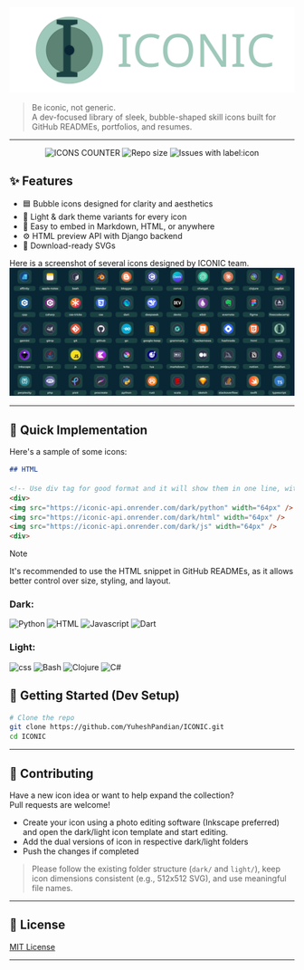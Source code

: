 <img src="assets/Banner.svg"/>

> Be iconic, not generic.  
> A dev-focused library of sleek, bubble-shaped skill icons built for GitHub READMEs, portfolios, and resumes.

---

<div align="center">
  
![ICONS COUNTER](https://img.shields.io/github/directory-file-count/YuheshPandian/ICONIC/icons%2Fdark?style=for-the-badge&label=Icons&color=%23753ec2)
![Repo size](https://img.shields.io/github/repo-size/YuheshPandian/ICONIC?style=for-the-badge&color=%23ff5842)
![Issues with label:icon](https://img.shields.io/github/issues/YuheshPandian/ICONIC/icon?style=for-the-badge)

</div>

## ✨ Features

-   🟦 Bubble icons designed for clarity and aesthetics
-   🌙 Light & dark theme variants for every icon
-   🧩 Easy to embed in Markdown, HTML, or anywhere
-   ⚙️ HTML preview API with Django backend
-   💾 Download-ready SVGs

Here is a screenshot of several icons designed by ICONIC team.
![image](assets/preview-img.png)

---

## 🧪 Quick Implementation

Here's a sample of some icons:

```markdown
## HTML

<!-- Use div tag for good format and it will show them in one line, without div tag it will be displayed on multiple lines -->
<div>
<img src="https://iconic-api.onrender.com/dark/python" width="64px" />
<img src="https://iconic-api.onrender.com/dark/html" width="64px" />
<img src="https://iconic-api.onrender.com/dark/js" width="64px" />
<div>
```

> [!NOTE]  
> It's recommended to use the HTML snippet in GitHub READMEs, as it allows better control over size, styling, and layout.

### Dark:

<img src="https://iconic-api.onrender.com/dark/python" width="50px" title="Python" /> <img src="https://iconic-api.onrender.com/dark/html" width="50px" title="HTML" /> <img src="https://iconic-api.onrender.com/dark/js" width="50px" title="Javascript" /> <img src="https://iconic-api.onrender.com/dark/dart" width="50px" title="Dart" />

### Light:

<img src="https://iconic-api.onrender.com/light/css" width="50px" title="css" /> <img src="https://iconic-api.onrender.com/light/bash" width="50px" title="Bash" /> <img src="https://iconic-api.onrender.com/light/clojure" width="50px" title="Clojure" /> <img src="https://iconic-api.onrender.com/light/csharp" width="50px" title="C#" />

## 🚀 Getting Started (Dev Setup)

```bash
# Clone the repo
git clone https://github.com/YuheshPandian/ICONIC.git
cd ICONIC
```

---

## 🤝 Contributing

Have a new icon idea or want to help expand the collection?  
Pull requests are welcome!

-   Create your icon using a photo editing software (Inkscape preferred) and open the dark/light icon template and start editing.
-   Add the dual versions of icon in respective dark/light folders
-   Push the changes if completed

> Please follow the existing folder structure (`dark/` and `light/`), keep icon dimensions consistent (e.g., 512x512 SVG), and use meaningful file names.

---

## 📜 License

[MIT License](LICENSE)

---
